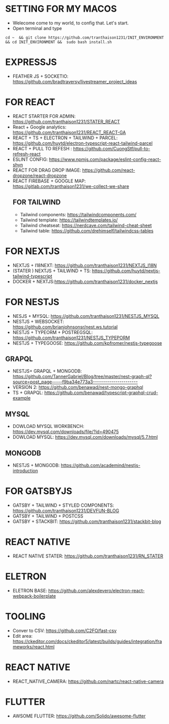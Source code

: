 # SETTING FOR MY MACOS

- Welecome come to my world, to config that. Let's start.
- Open terminal and type

```
cd ~  && git clone https://github.com/tranthaison1231/INIT_ENVIRONMENT && cd INIT_ENVIRONMENT &&  sudo bash install.sh
```

# EXPRESSJS

- FEATHER JS + SOCKETIO: https://github.com/bradtraversy/livestreamer_project_ideas

# FOR REACT

- REACT STARTER FOR ADMIN: https://github.com/tranthaison1231/STATER_REACT
- React + Google analytics: https://github.com/tranthaison1231/REACT_REACT-GA
- REACT + TS + ELECTRON + TAILWIND + PARCEL: https://github.com/huytd/electron-typescript-react-tailwind-parcel
- REACT + PULL TO REFESH : https://github.com/CuongStf/pull-to-refresh-react
- ESLINT CONFIG: https://www.npmjs.com/package/eslint-config-react-shyn
- REACT FOR DRAG DROP IMAGE: https://github.com/react-dropzone/react-dropzone
- REACT FIREBASE + GOOGLE MAP: https://gitlab.com/tranthaison1231/we-collect-we-share
  ## FOR TAILWIND
  - Tailwind components: https://tailwindcomponents.com/
  - Tailwind template: https://tailwindtemplates.io/
  - Tailwind cheatseat: https://nerdcave.com/tailwind-cheat-sheet
  - Tailwind table: https://github.com/drehimself/tailwindcss-tables

# FOR NEXTJS

- NEXTJS + I18NEXT: https://github.com/tranthaison1231/NEXTJS_I18N
- (STATER ) NEXTJS + TAILWIND + TS: https://github.com/huytd/nextjs-tailwind-typescript
- DOCKER + NEXTJS:https://github.com/tranthaison1231/docker_nextjs

# FOR NESTJS

- NESJS + MYSQL: https://github.com/tranthaison1231/NESTJS_MYSQL
- NESTJS + WEBSOCKET: https://github.com/brianjohnsonsr/nest.ws.tutorial
- NESTJS + TYPEORM + POSTREGSQL: https://github.com/tranthaison1231/NESTJS_TYPEPORM
- NESTJS + TYPEGOOSE: https://github.com/kpfromer/nestjs-typegoose

## GRAPQL

- NESTJS+ GRAPQL + MONGODB: https://github.com/TannerGabriel/Blog/tree/master/nest-graph-ql?source=post_page-----f9ba34e773a3----------------------
- VERSION 2: https://github.com/benawad/nest-mongo-graphql
- TS + GRAPQL: https://github.com/benawad/typescript-graphql-crud-example

## MYSQL

- DOWLOAD MYSQL WORKBENCH: https://dev.mysql.com/downloads/file/?id=490475
- DOWLOAD MYSQL: https://dev.mysql.com/downloads/mysql/5.7.html

## MONGODB

- NESTJS + MONGODB: https://github.com/academind/nestjs-introduction

# FOR GATSBYJS

- GATSBY + TAILWIND + STYLED COMPONENTS: https://github.com/tranthaison1231/DEVFUN-BLOG
- GATSBY + TAILWIND + POSTCSS
- GATSBY + STACKBIT: https://github.com/tranthaison1231/stackbit-blog

# REACT NATIVE

- REACT NATIVE STATER: https://github.com/tranthaison1231/RN_STATER

# ELETRON

- ELETRON BASE: https://github.com/alexdevero/electron-react-webpack-boilerplate

# TOOLING

- Conver to CSV: https://github.com/C2FO/fast-csv
- Edit area: https://ckeditor.com/docs/ckeditor5/latest/builds/guides/integration/frameworks/react.html

# REACT NATIVE

- REACT_NATIVE_CAMERA: https://github.com/nartc/react-native-camera

# FLUTTER

- AWSOME FLUTTER: https://github.com/Solido/awesome-flutter
